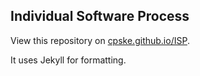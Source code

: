 ## Individual Software Process

View this repository on [cpske.github.io/ISP](https://cpske.github.io/ISP).

It uses Jekyll for formatting.
